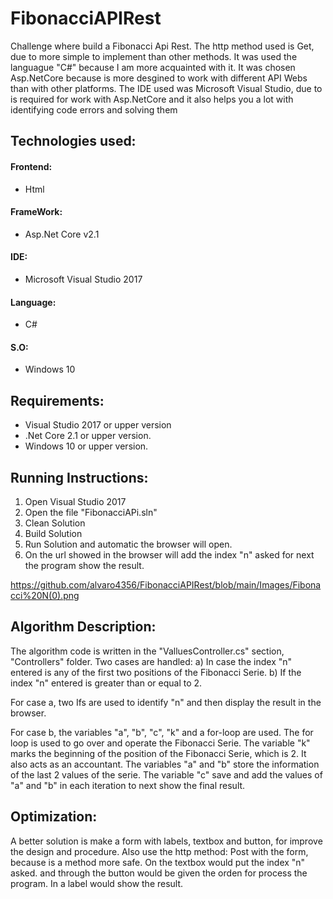 # FibonacciAPIRest
Challenge where build a Fibonacci Api Rest. The http method used is Get, due to more simple to implement than other methods. 
It was used the languague "C#" because I am more acquainted with it.
It was chosen Asp.NetCore because is more desgined to work with different API Webs than
with other platforms. The IDE used was Microsoft Visual Studio, due to is required
for work with Asp.NetCore and it also helps you a lot with identifying code errors and solving them

## Technologies used:
#### Frontend:
- Html
#### FrameWork: 
- Asp.Net Core v2.1
#### IDE:
- Microsoft Visual Studio 2017 
#### Language:
- C#
#### S.O:
- Windows 10

## Requirements: 
 -  Visual Studio 2017 or upper version
 -  .Net Core 2.1 or upper version.
 -  Windows 10 or upper version.

## Running Instructions:
1. Open Visual Studio 2017
2. Open the file "FibonacciAPi.sln"
3. Clean Solution
4. Build Solution 
5. Run Solution and automatic the browser will open.
6. On the url showed in the browser will add the index "n" asked
   for next the program show the result.  

https://github.com/alvaro4356/FibonacciAPIRest/blob/main/Images/Fibonacci%20N(0).png

## Algorithm Description:
The algorithm code is written in the "ValluesController.cs" section, "Controllers" folder.
Two cases are handled:
a) In case the index "n" entered is any of the first two positions of the Fibonacci Serie.
b) If the index "n" entered is greater than or equal to 2.

For case a, two Ifs are used to identify "n"
and then display the result in the browser.

For case b, the variables "a", "b", "c", "k" and a for-loop are used.
The for loop is used to go over and operate the Fibonacci Serie.
The variable "k" marks the beginning of the position of the Fibonacci Serie, which is 2. It also acts
as an accountant.
The variables "a" and "b" store the information of the last 2 values of the serie.
The variable "c" save and add the values of "a" and  "b" in each iteration to next show the final result.


## Optimization:
A better solution is make a form with labels, textbox and button, for 
improve the design and procedure. Also use the http method: Post  with 
the form,  because is a method more safe. On the textbox would put the index "n" asked. 
and through the button would be given the orden for process the program. In a label would 
show the result.


